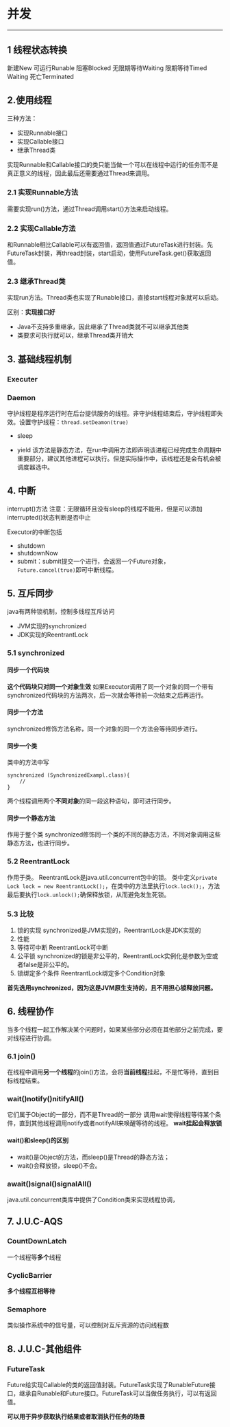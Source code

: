 # 并发
***
## 1 线程状态转换
新建New
可运行Runable
阻塞Blocked
无限期等待Waiting
限期等待Timed Waiting
死亡Terminated
## 2.使用线程
三种方法：
* 实现Runnable接口
* 实现Callable接口
* 继承Thread类

实现Runnable和Callable接口的类只能当做一个可以在线程中运行的任务而不是真正意义的线程，因此最后还需要通过Thread来调用。
### 2.1 实现Runnable方法
需要实现run()方法，通过Thread调用start()方法来启动线程。
### 2.2 实现Callable方法
和Runnable相比Callable可以有返回值，返回值通过FutureTask进行封装。先FutureTask封装，再thread封装，start启动，使用FutureTask.get()获取返回值。
### 2.3 继承Thread类
实现run方法。Thread类也实现了Runable接口，直接start线程对象就可以启动。

区别：**实现接口好**
* Java不支持多重继承，因此继承了Thread类就不可以继承其他类
* 类要求可执行就可以，继承Thread类开销大

## 3. 基础线程机制
### Executer
### Daemon
守护线程是程序运行时在后台提供服务的线程。非守护线程结束后，守护线程即失效。设置守护线程：```thread.setDeamon(true)```
* sleep

* yield
该方法是静态方法，在run中调用方法即声明该进程已经完成生命周期中重要部分，建议其他进程可以执行。但是实际操作中，该线程还是会有机会被调度器选中。

## 4. 中断
interrupt()方法
注意：无限循环且没有sleep的线程不能用，但是可以添加interrupted()状态判断是否中止

Executor的中断包括
* shutdown
* shutdownNow
* submit：submit提交一个进行，会返回一个Future对象，```Future.cancel(true)```即可中断线程。

## 5. 互斥同步
java有两种锁机制，控制多线程互斥访问
* JVM实现的synchronized
* JDK实现的ReentrantLock
### 5.1 synchronized
#### 同步一个代码块
**这个代码块只对同一个对象生效**
如果Executor调用了同一个对象的同一个带有synchronized代码块的方法两次，后一次就会等待前一次结束之后再运行。

#### 同步一个方法
synchronized修饰方法名称，同一个对象的同一个方法会等待同步进行。
#### 同步一个类
类中的方法中写
```
synchronized (SynchronizedExampl.class){
    //
}
```
两个线程调用两个**不同对象**的同一段这种语句，即可进行同步。

#### 同步一个静态方法
作用于整个类
synchronized修饰同一个类的不同的静态方法，不同对象调用这些静态方法，也进行同步。

### 5.2 ReentrantLock
作用于类。
ReentrantLock是java.util.concurrent包中的锁。
类中定义```private Lock lock = new ReentrantLock();```，在类中的方法里执行```lock.lock();```，方法最后要执行```lock.unlock();```确保释放锁，从而避免发生死锁。

### 5.3 比较
1. 锁的实现
   synchronized是JVM实现的，ReentrantLock是JDK实现的
2. 性能
3. 等待可中断
   ReentrantLock可中断
4. 公平锁
   synchronized的锁是非公平的，ReentrantLock实例化是参数为空或者false是非公平的。
5. 锁绑定多个条件
   ReentrantLock绑定多个Condition对象

**首先选用synchronized，因为这是JVM原生支持的，且不用担心锁释放问题。**

## 6. 线程协作
当多个线程一起工作解决某个问题时，如果某些部分必须在其他部分之前完成，要对线程进行协调。
### 6.1 join()
在线程中调用**另一个线程**的join()方法，会将**当前线程**挂起，不是忙等待，直到目标线程结束。
### wait()notify()nitifyAll()
它们属于Object的一部分，而不是Thread的一部分
调用wait使得线程等待某个条件，直到其他线程调用notify或者notifyAll来唤醒等待的线程。
**wait挂起会释放锁**

#### wait()和sleep()的区别
* wait()是Object的方法，而sleep()是Thread的静态方法；
* wait()会释放锁，sleep()不会。

### await()signal()signalAll()
java.util.concurrent类库中提供了Condition类来实现线程协调，

## 7. J.U.C-AQS
### CountDownLatch
一个线程等**多个**线程
### CyclicBarrier
**多个线程互相等待**
### Semaphore
类似操作系统中的信号量，可以控制对互斥资源的访问线程数

## 8. J.U.C-其他组件
### FutureTask
Future给实现Callable的类的返回值封装。FutureTask实现了RunableFuture接口，继承自Runable和Future接口。FutureTask可以当做任务执行，可以有返回值。

**可以用于异步获取执行结果或者取消执行任务的场景**